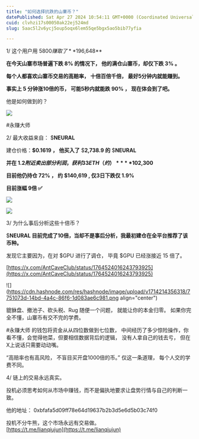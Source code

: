 ```yaml
---
title: "如何选择抗跌的山寨币？"
datePublished: Sat Apr 27 2024 10:54:11 GMT+0000 (Coordinated Universal Time)
cuid: clvhzi17s00050ak22ej524md
slug: 5aac5l2v6ycj5oup5oqx6lem55qe5bgx5ao5bib77yfia

---
```


1/ 这个用户用 $5800 赚取了 **$196,648**  
  
**在今天山寨市场普遍下跌 8% 的情况下， 他的满仓山寨币，却仅下跌 3% 。**  
  
**每个人都喜欢山寨币交易的高赔率， 十倍百倍千倍， 最好5分钟内就能赚到。**  
  
**事实上 5 分钟涨10倍的币， 可能5秒内就能跌 90% ， 现在体会到了吧。**  
  
他是如何做到的？  

![]( align="center")

  
  
  
#永赚大师  
  
2/ 最大收益来自： $**NEURAL**  
  
建仓价格：**$0.1619 ， 他买入了** $**2,738.9 的** $**NEURAL**  
  
**并在 $1.2 附近卖出部分利润， 获利 33 ETH （约）** **$102,300**  
  
**目前他仍持仓 72% ， 约 $140,619 , 仅3日下跌仅 1.9%**  
  
**目前涨幅 9倍 ✅**

![]( align="center")

![]( align="center")

3/ 为什么事后分析这些十倍币？  
  
$**NEURAL 目前完成了10倍，当却不是事后分析，我最初建仓在全平台推荐了该币种。**  
  
发现它主要因为，在对 $GPU 进行了调仓， 毕竟 $GPU 已经涨接近 15 倍了。  
  
[https://x.com/AntCaveClub/status/1764524016243793925](https://x.com/AntCaveClub/status/1764524016243793925)

![](https://cdn.hashnode.com/res/hashnode/image/upload/v1714214356318/7751073d-14bd-4a4c-86f6-1d083ae6c981.png align="center")

  
  
貔貅盘、撤池子、砍头税、Rug 随便一个问题， 就能让你的本金归零。 如果你完全不懂，山寨币有交不完的学费。  
  
#永赚大师 的钱包将资金从从四位数做到七位数， 中间经历了多少惊险操作，你看不懂，会觉得他菜，但要相信数据背后的逻辑， 没有人拿自己的钱去亏， 但在X上说话只需要动动嘴。  
  
“高赔率也有高风险， 不盲目买开盘1000倍的币。” 仅这一条道理， 每个人交的学费不同。  
  
4/ 链上的交易永远真实。  
  
投机必须思考如何从市场中赚钱，而不是偏执地要求让盘势行情与自己的判断一致。  
  
他的地址： 0xbfafa5d09ff78e64d19637b2b3d5e6d5b03c74f0  
  
投机不分牛熊，这个市场永远有交易做。  
[https://t.me/lianqiujun](https://t.me/lianqiujun)